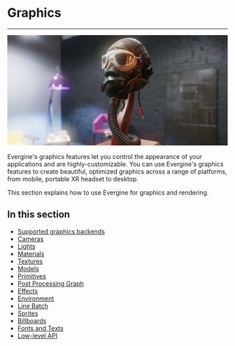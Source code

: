# Graphics
---
![Graphics](images/graphics.jpg)

Evergine's graphics features let you control the appearance of your applications and are highly-customizable. You can use Evergine's graphics features to create beautiful, optimized graphics across a range of platforms, from mobile, portable XR headset to desktop.

This section explains how to use Evergine for graphics and rendering.

## In this section

* [Supported graphics backends](supported_backends/index.md)
* [Cameras](cameras.md)
* [Lights](lights.md)
* [Materials](materials/index.md)
* [Textures](textures/index.md)
* [Models](models/index.md)
* [Primitives](primitives.md)
* [Post Processing Graph](postprocessing_graph/index.md)
* [Effects](effects/index.md)
* [Environment](environment/index.md)
* [Line Batch](linebatch/index.md)
* [Sprites](sprites.md)
* [Billboards](billboard/index.md)
* [Fonts and Texts](fonts/index.md)
* [Low-level API](low_level_api/index.md)
